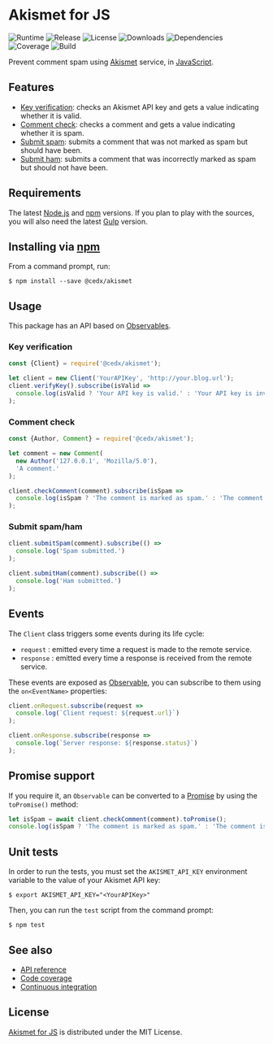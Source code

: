 # Akismet for JS
![Runtime](https://img.shields.io/badge/node-%3E%3D8.3-brightgreen.svg) ![Release](https://img.shields.io/npm/v/@cedx/akismet.svg) ![License](https://img.shields.io/npm/l/@cedx/akismet.svg) ![Downloads](https://img.shields.io/npm/dt/@cedx/akismet.svg) ![Dependencies](https://david-dm.org/cedx/akismet.js.svg) ![Coverage](https://coveralls.io/repos/github/cedx/akismet.js/badge.svg) ![Build](https://travis-ci.org/cedx/akismet.js.svg)

Prevent comment spam using [Akismet](https://akismet.com) service, in [JavaScript](https://developer.mozilla.org/en-US/docs/Web/JavaScript).

## Features
- [Key verification](https://akismet.com/development/api/#verify-key): checks an Akismet API key and gets a value indicating whether it is valid.
- [Comment check](https://akismet.com/development/api/#comment-check): checks a comment and gets a value indicating whether it is spam.
- [Submit spam](https://akismet.com/development/api/#submit-spam): submits a comment that was not marked as spam but should have been.
- [Submit ham](https://akismet.com/development/api/#submit-ham): submits a comment that was incorrectly marked as spam but should not have been.

## Requirements
The latest [Node.js](https://nodejs.org) and [npm](https://www.npmjs.com) versions.
If you plan to play with the sources, you will also need the latest [Gulp](http://gulpjs.com) version.

## Installing via [npm](https://www.npmjs.com)
From a command prompt, run:

```shell
$ npm install --save @cedx/akismet
```

## Usage
This package has an API based on [Observables](http://reactivex.io/intro.html).

### Key verification

```javascript
const {Client} = require('@cedx/akismet');

let client = new Client('YourAPIKey', 'http://your.blog.url');
client.verifyKey().subscribe(isValid =>
  console.log(isValid ? 'Your API key is valid.' : 'Your API key is invalid.')
);
```

### Comment check

```javascript
const {Author, Comment} = require('@cedx/akismet');

let comment = new Comment(
  new Author('127.0.0.1', 'Mozilla/5.0'),
  'A comment.'
);

client.checkComment(comment).subscribe(isSpam =>
  console.log(isSpam ? 'The comment is marked as spam.' : 'The comment is marked as ham.')
);
```

### Submit spam/ham

```javascript
client.submitSpam(comment).subscribe(() =>
  console.log('Spam submitted.')
);

client.submitHam(comment).subscribe(() =>
  console.log('Ham submitted.')
);
```

## Events
The `Client` class triggers some events during its life cycle:

- `request` : emitted every time a request is made to the remote service.
- `response` : emitted every time a response is received from the remote service.

These events are exposed as [Observable](http://reactivex.io/intro.html), you can subscribe to them using the `on<EventName>` properties:

```javascript
client.onRequest.subscribe(request =>
  console.log(`Client request: ${request.url}`)
);

client.onResponse.subscribe(response =>
  console.log(`Server response: ${response.status}`)
);
```

## Promise support
If you require it, an `Observable` can be converted to a [Promise](https://developer.mozilla.org/en-US/docs/Web/JavaScript/Reference/Global_Objects/Promise) by using the `toPromise()` method:

```javascript
let isSpam = await client.checkComment(comment).toPromise();
console.log(isSpam ? 'The comment is marked as spam.' : 'The comment is marked as ham.');
```

## Unit tests
In order to run the tests, you must set the `AKISMET_API_KEY` environment variable to the value of your Akismet API key:

```shell
$ export AKISMET_API_KEY="<YourAPIKey>"
```

Then, you can run the `test` script from the command prompt:

```shell
$ npm test
```

## See also
- [API reference](https://cedx.github.io/akismet.js)
- [Code coverage](https://coveralls.io/github/cedx/akismet.js)
- [Continuous integration](https://travis-ci.org/cedx/akismet.js)

## License
[Akismet for JS](https://github.com/cedx/akismet.js) is distributed under the MIT License.
